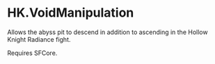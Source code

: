 # HK.VoidManipulation

Allows the abyss pit to descend in addition to ascending in the Hollow Knight Radiance fight.

Requires SFCore.